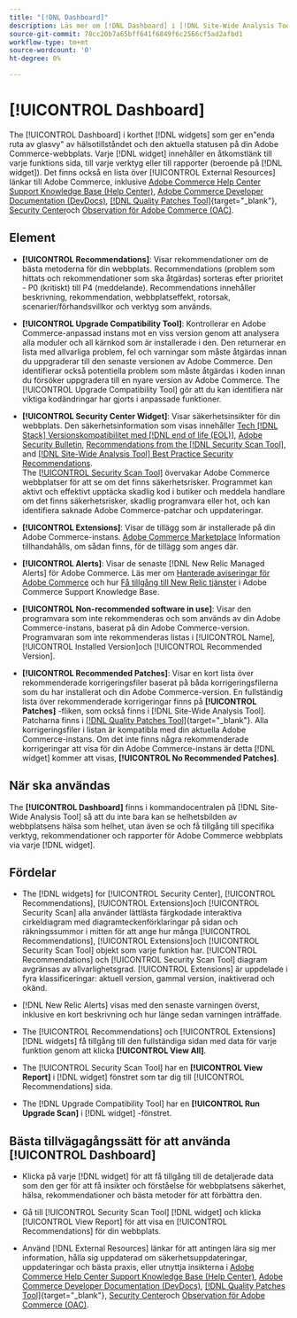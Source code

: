 ```yaml
---
title: "[!DNL Dashboard]"
description: Läs mer om [!DNL Dashboard] i [!DNL Site-Wide Analysis Tool], element, när de ska användas, fördelar och bästa praxis.
source-git-commit: 78cc20b7a65bff641f6849f6c2566cf5ad2afbd1
workflow-type: tm+mt
source-wordcount: '0'
ht-degree: 0%

---
```


# [!UICONTROL Dashboard]

The [!UICONTROL Dashboard] i korthet [!DNL widgets] som ger en&quot;enda ruta av glasvy&quot; av hälsotillståndet och den aktuella statusen på din Adobe Commerce-webbplats. Varje [!DNL widget] innehåller en åtkomstlänk till varje funktions sida, till varje verktyg eller till rapporter (beroende på [!DNL widget]).
Det finns också en lista över [!UICONTROL External Resources] länkar till Adobe Commerce, inklusive [Adobe Commerce Help Center Support Knowledge Base (Help Center)](https://support.magento.com/), [Adobe Commerce Developer Documentation (DevDocs)](https://devdocs.magento.com/), [[!DNL Quality Patches Tool]](https://experienceleague.adobe.com/tools/commerce-quality-patches/index.html){target="_blank"}, [Security Center](https://magento.com/security)och [Observation för Adobe Commerce (OAC)](https://support.magento.com/hc/en-us/articles/4402379845901-Use-Observation-for-Adobe-Commerce).

## Element

* **[!UICONTROL Recommendations]**: Visar rekommendationer om de bästa metoderna för din webbplats. Recommendations (problem som hittats och rekommendationer som ska åtgärdas) sorteras efter prioritet - P0 (kritiskt) till P4 (meddelande).
Recommendations innehåller beskrivning, rekommendation, webbplatseffekt, rotorsak, scenarier/förhandsvillkor och verktyg som används.

* **[!UICONTROL Upgrade Compatibility Tool]**: Kontrollerar en Adobe Commerce-anpassad instans mot en viss version genom att analysera alla moduler och all kärnkod som är installerade i den. Den returnerar en lista med allvarliga problem, fel och varningar som måste åtgärdas innan du uppgraderar till den senaste versionen av Adobe Commerce. Den identifierar också potentiella problem som måste åtgärdas i koden innan du försöker uppgradera till en nyare version av Adobe Commerce.
The [!UICONTROL Upgrade Compatibility Tool] gör att du kan identifiera när viktiga kodändringar har gjorts i anpassade funktioner.

* **[!UICONTROL Security Center Widget]**: Visar säkerhetsinsikter för din webbplats.
Den säkerhetsinformation som visas innehåller [Tech [!DNL Stack] Versionskompatibilitet med [!DNL end of life (EOL)]](https://experienceleague.adobe.com/docs/commerce-operations/installation-guide/system-requirements.html), [Adobe Security Bulletin](https://helpx.adobe.com/security/security-bulletin.html), [Recommendations from the [!DNL Security Scan Tool]](https://experienceleague.adobe.com/docs/commerce-admin/systems/security/security-scan.html), and [[!DNL Site-Wide Analysis Tool] Best Practice Security Recommendations](https://experienceleague.adobe.com/docs/commerce-operations/tools/site-wide-analysis-tool/recommendations.html).<br>
The [[!UICONTROL Security Scan Tool]](https://experienceleague.adobe.com/docs/commerce-admin/systems/security/security-scan.html) övervakar Adobe Commerce webbplatser för att se om det finns säkerhetsrisker. Programmet kan aktivt och effektivt upptäcka skadlig kod i butiker och meddela handlare om det finns säkerhetsrisker, skadlig programvara eller hot, och kan identifiera saknade Adobe Commerce-patchar och uppdateringar.

* **[!UICONTROL Extensions]**: Visar de tillägg som är installerade på din Adobe Commerce-instans. [Adobe Commerce Marketplace](https://marketplace.magento.com/extensions.html) Information tillhandahålls, om sådan finns, för de tillägg som anges där.

* **[!UICONTROL Alerts]**: Visar de senaste [!DNL New Relic Managed Alerts] för Adobe Commerce. Läs mer om [Hanterade aviseringar för Adobe Commerce](https://support.magento.com/hc/en-us/articles/360045806832) och hur [Få tillgång till New Relic tjänster](https://support.magento.com/hc/en-us/articles/360039127712) i Adobe Commerce Support Knowledge Base.

* **[!UICONTROL Non-recommended software in use]**: Visar den programvara som inte rekommenderas och som används av din Adobe Commerce-instans, baserat på din Adobe Commerce-version. Programvaran som inte rekommenderas listas i [!UICONTROL Name], [!UICONTROL Installed Version]och [!UICONTROL Recommended Version].

* **[!UICONTROL Recommended Patches]**: Visar en kort lista över rekommenderade korrigeringsfiler baserat på båda korrigeringsfilerna som du har installerat och din Adobe Commerce-version. En fullständig lista över rekommenderade korrigeringar finns på **[!UICONTROL Patches]** -fliken, som också finns i [!DNL Site-Wide Analysis Tool]. Patcharna finns i [[!DNL Quality Patches Tool]](https://experienceleague.adobe.com/tools/commerce-quality-patches/index.html){target="_blank"}. Alla korrigeringsfiler i listan är kompatibla med din aktuella Adobe Commerce-instans.
Om det inte finns några rekommenderade korrigeringar att visa för din Adobe Commerce-instans är detta [!DNL widget] kommer att visas, **[!UICONTROL No Recommended Patches]**.

## När ska användas

The **[!UICONTROL Dashboard]** finns i kommandocentralen på [!DNL Site-Wide Analysis Tool] så att du inte bara kan se helhetsbilden av webbplatsens hälsa som helhet, utan även se och få tillgång till specifika verktyg, rekommendationer och rapporter för Adobe Commerce webbplats via varje [!DNL widget].

## Fördelar

* The [!DNL widgets] for [!UICONTROL Security Center], [!UICONTROL Recommendations], [!UICONTROL Extensions]och [!UICONTROL Security Scan] alla använder lättlästa färgkodade interaktiva cirkeldiagram med diagramteckenförklaringar på sidan och räkningssummor i mitten för att ange hur många [!UICONTROL Recommendations], [!UICONTROL Extensions]och [!UICONTROL Security Scan Tool] objekt som varje funktion har. [!UICONTROL Recommendations] och [!UICONTROL Security Scan Tool] diagram avgränsas av allvarlighetsgrad. [!UICONTROL Extensions] är uppdelade i fyra klassificeringar: aktuell version, gammal version, inaktiverad och okänd.

* [!DNL New Relic Alerts] visas med den senaste varningen överst, inklusive en kort beskrivning och hur länge sedan varningen inträffade.

* The [!UICONTROL Recommendations] och [!UICONTROL Extensions] [!DNL widgets] få tillgång till den fullständiga sidan med data för varje funktion genom att klicka **[!UICONTROL View All]**.

* The [!UICONTROL Security Scan Tool] har en **[!UICONTROL View Report]** i [!DNL widget] fönstret som tar dig till [!UICONTROL Recommendations] sida.

* The [!DNL Upgrade Compatibility Tool] har en **[!UICONTROL Run Upgrade Scan]** i [!DNL widget] -fönstret.

## Bästa tillvägagångssätt för att använda [!UICONTROL Dashboard]

* Klicka på varje [!DNL widget] för att få tillgång till de detaljerade data som den ger för att få insikter och förståelse för webbplatsens säkerhet, hälsa, rekommendationer och bästa metoder för att förbättra den.

* Gå till [!UICONTROL Security Scan Tool] [!DNL widget] och klicka [!UICONTROL View Report] för att visa en [!UICONTROL Recommendations] för din webbplats.

* Använd [!DNL External Resources] länkar för att antingen lära sig mer information, hålla sig uppdaterad om säkerhetsuppdateringar, uppdateringar och bästa praxis, eller utnyttja insikterna i [Adobe Commerce Help Center Support Knowledge Base (Help Center)](https://support.magento.com/), [Adobe Commerce Developer Documentation (DevDocs)](https://devdocs.magento.com/), [[!DNL Quality Patches Tool]](https://experienceleague.adobe.com/tools/commerce-quality-patches/index.html){target="_blank"}, [Security Center](https://helpx.adobe.com/security.html)och [Observation för Adobe Commerce (OAC)](https://support.magento.com/hc/en-us/articles/4402379845901-Use-Observation-for-Adobe-Commerce).
